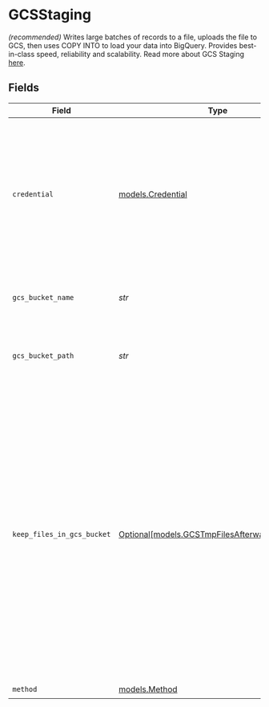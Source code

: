 # GCSStaging

<i>(recommended)</i> Writes large batches of records to a file, uploads the file to GCS, then uses COPY INTO to load your data into BigQuery. Provides best-in-class speed, reliability and scalability. Read more about GCS Staging <a href="https://docs.airbyte.com/integrations/destinations/bigquery#gcs-staging">here</a>.


## Fields

| Field                                                                                                                                                                                                                                                           | Type                                                                                                                                                                                                                                                            | Required                                                                                                                                                                                                                                                        | Description                                                                                                                                                                                                                                                     | Example                                                                                                                                                                                                                                                         |
| --------------------------------------------------------------------------------------------------------------------------------------------------------------------------------------------------------------------------------------------------------------- | --------------------------------------------------------------------------------------------------------------------------------------------------------------------------------------------------------------------------------------------------------------- | --------------------------------------------------------------------------------------------------------------------------------------------------------------------------------------------------------------------------------------------------------------- | --------------------------------------------------------------------------------------------------------------------------------------------------------------------------------------------------------------------------------------------------------------- | --------------------------------------------------------------------------------------------------------------------------------------------------------------------------------------------------------------------------------------------------------------- |
| `credential`                                                                                                                                                                                                                                                    | [models.Credential](../models/credential.md)                                                                                                                                                                                                                    | :heavy_check_mark:                                                                                                                                                                                                                                              | An HMAC key is a type of credential and can be associated with a service account or a user account in Cloud Storage. Read more <a href="https://cloud.google.com/storage/docs/authentication/hmackeys">here</a>.                                                |                                                                                                                                                                                                                                                                 |
| `gcs_bucket_name`                                                                                                                                                                                                                                               | *str*                                                                                                                                                                                                                                                           | :heavy_check_mark:                                                                                                                                                                                                                                              | The name of the GCS bucket. Read more <a href="https://cloud.google.com/storage/docs/naming-buckets">here</a>.                                                                                                                                                  | airbyte_sync                                                                                                                                                                                                                                                    |
| `gcs_bucket_path`                                                                                                                                                                                                                                               | *str*                                                                                                                                                                                                                                                           | :heavy_check_mark:                                                                                                                                                                                                                                              | Directory under the GCS bucket where data will be written.                                                                                                                                                                                                      | data_sync/test                                                                                                                                                                                                                                                  |
| `keep_files_in_gcs_bucket`                                                                                                                                                                                                                                      | [Optional[models.GCSTmpFilesAfterwardProcessing]](../models/gcstmpfilesafterwardprocessing.md)                                                                                                                                                                  | :heavy_minus_sign:                                                                                                                                                                                                                                              | This upload method is supposed to temporary store records in GCS bucket. By this select you can chose if these records should be removed from GCS when migration has finished. The default "Delete all tmp files from GCS" value is used if not set explicitly. |                                                                                                                                                                                                                                                                 |
| `method`                                                                                                                                                                                                                                                        | [models.Method](../models/method.md)                                                                                                                                                                                                                            | :heavy_check_mark:                                                                                                                                                                                                                                              | N/A                                                                                                                                                                                                                                                             |                                                                                                                                                                                                                                                                 |